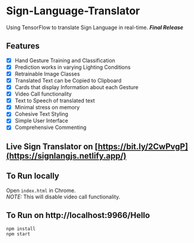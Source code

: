 # Sign-Language-Translator
Using TensorFlow to translate Sign Language in real-time. **_Final Release_**



## Features
- [x] Hand Gesture Training and Classification
- [x] Prediction works in varying Lighting Conditions
- [x] Retrainable Image Classes
- [x] Translated Text can be Copied to Clipboard
- [x] Cards that display Information about each Gesture
- [x] Video Call functionality
- [x] Text to Speech of translated text
- [x] Minimal stress on memory
- [x] Cohesive Text Styling
- [x] Simple User Interface
- [x] Comprehensive Commenting

## Live Sign Translator on [https://bit.ly/2CwPvgP](https://signlangjs.netlify.app/)

## To Run locally 
Open `index.html` in Chrome.<br/>
*NOTE:* This will disable video call functionality.

## To Run on http://localhost:9966/Hello
```
npm install
npm start
```
